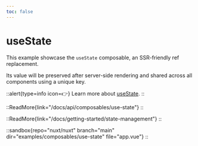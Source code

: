```yaml
---
toc: false
---
```


# useState

This example showcase the `useState` composable, an SSR-friendly ref replacement.

Its value will be preserved after server-side rendering and shared across all components using a unique key.

::alert{type=info icon=👉}
Learn more about [useState](/docs/api/composables/use-state).
::

::ReadMore{link="/docs/api/composables/use-state"}
::

::ReadMore{link="/docs/getting-started/state-management"}
::

::sandbox{repo="nuxt/nuxt" branch="main" dir="examples/composables/use-state" file="app.vue"}
::

